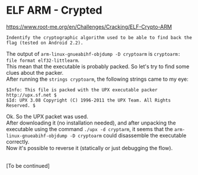 # ELF ARM - Crypted
https://www.root-me.org/en/Challenges/Cracking/ELF-Crypto-ARM
```
Indentify the cryptographic algorithm used to be able to find back the flag (tested on Android 2.2).
```

The output of ```arm-linux-gnueabihf-objdump -D cryptoarm``` is ```cryptoarm:     file format elf32-littlearm```.<br>
This mean that the executable is probably packed. So let's try to find some clues about the packer.<br>
After running the ```strings cryptoarm```, the following strings came to my eye: 
```
$Info: This file is packed with the UPX executable packer http://upx.sf.net $
$Id: UPX 3.08 Copyright (C) 1996-2011 the UPX Team. All Rights Reserved. $
```

Ok. So the UPX packet was used.<br>
After downloading it (no installation needed), and after unpacking the executable using the command ```./upx -d cryptarm```, it seems that the ```arm-linux-gnueabihf-objdump -D cryptoarm``` could disassemble the executable correctly.<br>
Now it's possible to reverse it (statically or just debugging the flow).<br><br>

[To be continued]
